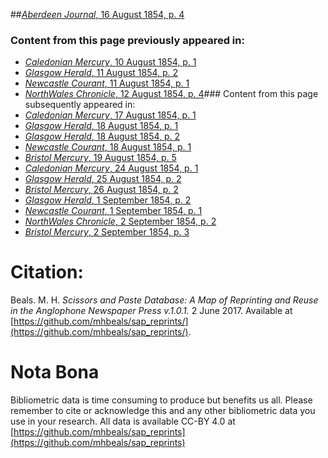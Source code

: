 ##[*Aberdeen Journal*, 16 August 1854, p. 4](https://mhbeals.github.io/sap_html/Aberdeen-Journal/Aberdeen-Journal-16-August-1854-p-4)

### Content from this page previously appeared in:
+ [*Caledonian Mercury*, 10 August 1854, p. 1](https://mhbeals.github.io/sap_html/Caledonian-Mercury/Caledonian-Mercury-10-August-1854-p-1)
+ [*Glasgow Herald*, 11 August 1854, p. 2](https://mhbeals.github.io/sap_html/Glasgow-Herald/Glasgow-Herald-11-August-1854-p-2)
+ [*Newcastle Courant*, 11 August 1854, p. 1](https://mhbeals.github.io/sap_html/Newcastle-Courant/Newcastle-Courant-11-August-1854-p-1)
+ [*NorthWales Chronicle*, 12 August 1854, p. 4](https://mhbeals.github.io/sap_html/NorthWales-Chronicle/NorthWales-Chronicle-12-August-1854-p-4)### Content from this page subsequently appeared in:
+ [*Caledonian Mercury*, 17 August 1854, p. 1](https://mhbeals.github.io/sap_html/Caledonian-Mercury/Caledonian-Mercury-17-August-1854-p-1)
+ [*Glasgow Herald*, 18 August 1854, p. 1](https://mhbeals.github.io/sap_html/Glasgow-Herald/Glasgow-Herald-18-August-1854-p-1)
+ [*Glasgow Herald*, 18 August 1854, p. 2](https://mhbeals.github.io/sap_html/Glasgow-Herald/Glasgow-Herald-18-August-1854-p-2)
+ [*Newcastle Courant*, 18 August 1854, p. 1](https://mhbeals.github.io/sap_html/Newcastle-Courant/Newcastle-Courant-18-August-1854-p-1)
+ [*Bristol Mercury*, 19 August 1854, p. 5](https://mhbeals.github.io/sap_html/Bristol-Mercury/Bristol-Mercury-19-August-1854-p-5)
+ [*Caledonian Mercury*, 24 August 1854, p. 1](https://mhbeals.github.io/sap_html/Caledonian-Mercury/Caledonian-Mercury-24-August-1854-p-1)
+ [*Glasgow Herald*, 25 August 1854, p. 2](https://mhbeals.github.io/sap_html/Glasgow-Herald/Glasgow-Herald-25-August-1854-p-2)
+ [*Bristol Mercury*, 26 August 1854, p. 2](https://mhbeals.github.io/sap_html/Bristol-Mercury/Bristol-Mercury-26-August-1854-p-2)
+ [*Glasgow Herald*, 1 September 1854, p. 2](https://mhbeals.github.io/sap_html/Glasgow-Herald/Glasgow-Herald-1-September-1854-p-2)
+ [*Newcastle Courant*, 1 September 1854, p. 1](https://mhbeals.github.io/sap_html/Newcastle-Courant/Newcastle-Courant-1-September-1854-p-1)
+ [*NorthWales Chronicle*, 2 September 1854, p. 2](https://mhbeals.github.io/sap_html/NorthWales-Chronicle/NorthWales-Chronicle-2-September-1854-p-2)
+ [*Bristol Mercury*, 2 September 1854, p. 3](https://mhbeals.github.io/sap_html/Bristol-Mercury/Bristol-Mercury-2-September-1854-p-3)
                    
# Citation: 

Beals. M. H. *Scissors and Paste Database: A Map of Reprinting and Reuse in the Anglophone Newspaper Press v.1.0.1.* 2 June 2017. Available at [https://github.com/mhbeals/sap_reprints/](https://github.com/mhbeals/sap_reprints/). 
                    
# Nota Bona

Bibliometric data is time consuming to produce but benefits us all. Please remember to cite or acknowledge this and any other bibliometric data you use in your research. All data is available CC-BY 4.0 at [https://github.com/mhbeals/sap_reprints](https://github.com/mhbeals/sap_reprints)